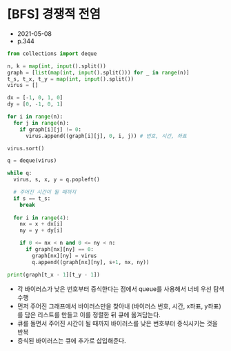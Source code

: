 # [BFS] 경쟁적 전염

- 2021-05-08
- p.344

```python
from collections import deque

n, k = map(int, input().split())
graph = [list(map(int, input().split())) for _ in range(n)]
t_s, t_x, t_y = map(int, input().split())
virus = []

dx = [-1, 0, 1, 0]
dy = [0, -1, 0, 1]

for i in range(n):
  for j in range(n):
    if graph[i][j] != 0:
      virus.append((graph[i][j], 0, i, j)) # 번호, 시간, 좌표

virus.sort()

q = deque(virus)

while q:
  virus, s, x, y = q.popleft()

  # 주어진 시간이 될 때까지
  if s == t_s:
    break
  
  for i in range(4):
    nx = x + dx[i]
    ny = y + dy[i]

    if 0 <= nx < n and 0 <= ny < n:
      if graph[nx][ny] == 0:
        graph[nx][ny] = virus
        q.append((graph[nx][ny], s+1, nx, ny))

print(graph[t_x - 1][t_y - 1])
```

- 각 바이러스가 낮은 번호부터 증식한다는 점에서 queue를 사용해서 너비 우선 탐색 수행
- 먼저 주어진 그래프에서 바이러스만을 찾아내 (바이러스 번호, 시간, x좌표, y좌표)를 담은 리스트를 만들고 이를 정렬한 뒤 큐에 옮겨담는다.
- 큐를 돌면서 주어진 시간이 될 때까지 바이러스를 낮은 번호부터 증식시키는 것을 반복
- 증식된 바이러스는 큐에 추가로 삽입해준다.
